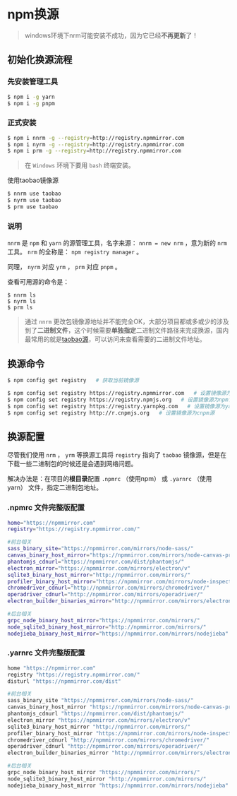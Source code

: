 # npm换源

> windows环境下nrm可能安装不成功，因为它已经**不再更新**了！

## 初始化换源流程

### 先安装管理工具

```bash
$ npm i -g yarn
$ npm i -g pnpm
```

### 正式安装

```bash
$ npm i nnrm -g --registry=http://registry.npmmirror.com
$ npm i nyrm -g --registry=http://registry.npmmirror.com
$ npm i prm -g --registry=http://registry.npmmirror.com
```

> 在 `Windows` 环境下要用 `bash` 终端安装。



使用taobao镜像源

```bash
$ nnrm use taobao
$ nyrm use taobao
$ prm use taobao
```

### 说明

`nnrm` 是 `npm` 和 `yarn` 的源管理工具，名字来源： `nnrm = new nrm` ，意为新的 `nrm` 工具。 `nrm` 的全称是： `npm registry manager` 。

同理， `nyrm` 对应 `yrm` ， `prm` 对应 `pnpm` 。

查看可用源的命令是：

```
$ nnrm ls
$ nyrm ls
$ prm ls
```

> 通过 `nnrm` 更改包镜像源地址并不能完全OK，大部分项目都或多或少的涉及到了**二进制文件**，这个时候需要**单独指定**二进制文件路径来完成换源，国内最常用的就是[taobao源](https://npmmirror.com/mirrors)，可以访问来查看需要的二进制文件地址。



## 换源命令

```bash
$ npm config get registry   # 获取当前镜像源

$ npm config set registry https://registry.npmmirror.com   # 设置镜像源为淘宝源
$ npm config set registry https://registry.npmjs.org   # 设置镜像源为npm官方源
$ npm config set registry https://registry.yarnpkg.com   # 设置镜像源为yarn官方源
$ npm config set registry http://r.cnpmjs.org   # 设置镜像源为cnpm源
```



## 换源配置

尽管我们使用 `nrm` ， `yrm` 等换源工具将 `registry` 指向了 `taobao` 镜像源，但是在下载一些二进制包的时候还是会遇到网络问题。

解决办法是：在项目的**根目录**配置 `.npmrc` （使用npm） 或 `.yarnrc` （使用yarn） 文件，指定二进制包地址。

### .npmrc 文件完整版配置

```bash
home="https://npmmirror.com"
registry="https://registry.npmmirror.com/"

#前台相关
sass_binary_site="https://npmmirror.com/mirrors/node-sass/"
canvas_binary_host_mirror="https://npmmirror.com/mirrors/node-canvas-prebuilt/"
phantomjs_cdnurl="https://npmmirror.com/dist/phantomjs/"
electron_mirror="https://npmmirror.com/mirrors/electron/v"
sqlite3_binary_host_mirror="http://npmmirror.com/mirrors/"
profiler_binary_host_mirror="https://npmmirror.com/mirrors/node-inspector/"
chromedriver_cdnurl="http://npmmirror.com/mirrors/chromedriver/"
operadriver_cdnurl="http://npmmirror.com/mirrors/operadriver/"
electron_builder_binaries_mirror="http://npmmirror.com/mirrors/electron-builder-binaries/"

#后台相关
grpc_node_binary_host_mirror="https://npmmirror.com/mirrors/"
node_sqlite3_binary_host_mirror="http://npmmirror.com/mirrors/"
nodejieba_binary_host_mirror="https://npmmirror.com/mirrors/nodejieba"
```

### .yarnrc 文件完整版配置

```bash
home "https://npmmirror.com"
registry "https://registry.npmmirror.com/"
disturl "https://npmmirror.com/dist"

#前台相关
sass_binary_site "https://npmmirror.com/mirrors/node-sass/"
canvas_binary_host_mirror "https://npmmirror.com/mirrors/node-canvas-prebuilt/"
phantomjs_cdnurl "https://npmmirror.com/dist/phantomjs/"
electron_mirror "https://npmmirror.com/mirrors/electron/v"
sqlite3_binary_host_mirror "http://npmmirror.com/mirrors/"
profiler_binary_host_mirror "https://npmmirror.com/mirrors/node-inspector/"
chromedriver_cdnurl "http://npmmirror.com/mirrors/chromedriver/"
operadriver_cdnurl "http://npmmirror.com/mirrors/operadriver/"
electron_builder_binaries_mirror "http://npmmirror.com/mirrors/electron-builder-binaries/"

#后台相关
grpc_node_binary_host_mirror "https://npmmirror.com/mirrors/"
node_sqlite3_binary_host_mirror "http://npmmirror.com/mirrors/"
nodejieba_binary_host_mirror "https://npmmirror.com/mirrors/nodejieba"
```

